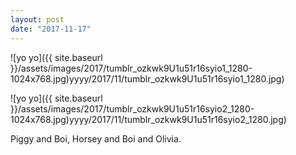 ```yaml
---
layout: post
date: "2017-11-17"
---
```


![yo yo]({{ site.baseurl }}/assets/images/2017/tumblr_ozkwk9U1u51r16syio1_1280-1024x768.jpg)yyyy/2017/11/tumblr_ozkwk9U1u51r16syio1_1280.jpg)

![yo yo]({{ site.baseurl }}/assets/images/2017/tumblr_ozkwk9U1u51r16syio2_1280-1024x768.jpg)yyyy/2017/11/tumblr_ozkwk9U1u51r16syio2_1280.jpg)

Piggy and Boi, Horsey and Boi and Olivia.
